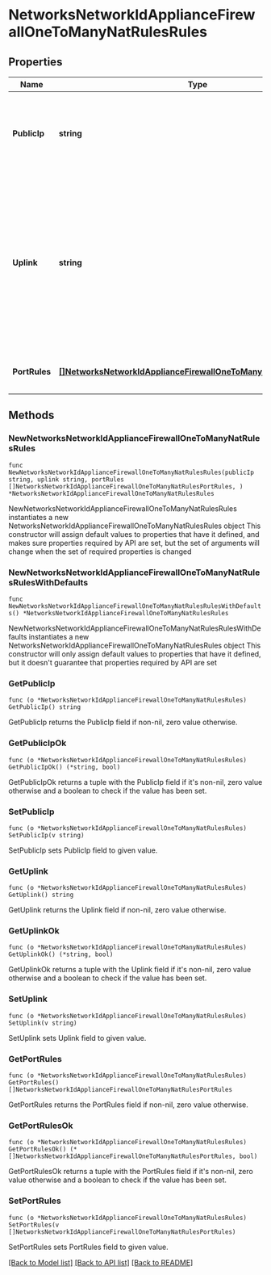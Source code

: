 # NetworksNetworkIdApplianceFirewallOneToManyNatRulesRules

## Properties

Name | Type | Description | Notes
------------ | ------------- | ------------- | -------------
**PublicIp** | **string** | The IP address that will be used to access the internal resource from the WAN | 
**Uplink** | **string** | The physical WAN interface on which the traffic will arrive, formatted as &#39;internetN&#39; where N is an integer representing a valid uplink for the network&#39;s appliance | 
**PortRules** | [**[]NetworksNetworkIdApplianceFirewallOneToManyNatRulesPortRules**](NetworksNetworkIdApplianceFirewallOneToManyNatRulesPortRules.md) | An array of associated forwarding rules | 

## Methods

### NewNetworksNetworkIdApplianceFirewallOneToManyNatRulesRules

`func NewNetworksNetworkIdApplianceFirewallOneToManyNatRulesRules(publicIp string, uplink string, portRules []NetworksNetworkIdApplianceFirewallOneToManyNatRulesPortRules, ) *NetworksNetworkIdApplianceFirewallOneToManyNatRulesRules`

NewNetworksNetworkIdApplianceFirewallOneToManyNatRulesRules instantiates a new NetworksNetworkIdApplianceFirewallOneToManyNatRulesRules object
This constructor will assign default values to properties that have it defined,
and makes sure properties required by API are set, but the set of arguments
will change when the set of required properties is changed

### NewNetworksNetworkIdApplianceFirewallOneToManyNatRulesRulesWithDefaults

`func NewNetworksNetworkIdApplianceFirewallOneToManyNatRulesRulesWithDefaults() *NetworksNetworkIdApplianceFirewallOneToManyNatRulesRules`

NewNetworksNetworkIdApplianceFirewallOneToManyNatRulesRulesWithDefaults instantiates a new NetworksNetworkIdApplianceFirewallOneToManyNatRulesRules object
This constructor will only assign default values to properties that have it defined,
but it doesn't guarantee that properties required by API are set

### GetPublicIp

`func (o *NetworksNetworkIdApplianceFirewallOneToManyNatRulesRules) GetPublicIp() string`

GetPublicIp returns the PublicIp field if non-nil, zero value otherwise.

### GetPublicIpOk

`func (o *NetworksNetworkIdApplianceFirewallOneToManyNatRulesRules) GetPublicIpOk() (*string, bool)`

GetPublicIpOk returns a tuple with the PublicIp field if it's non-nil, zero value otherwise
and a boolean to check if the value has been set.

### SetPublicIp

`func (o *NetworksNetworkIdApplianceFirewallOneToManyNatRulesRules) SetPublicIp(v string)`

SetPublicIp sets PublicIp field to given value.


### GetUplink

`func (o *NetworksNetworkIdApplianceFirewallOneToManyNatRulesRules) GetUplink() string`

GetUplink returns the Uplink field if non-nil, zero value otherwise.

### GetUplinkOk

`func (o *NetworksNetworkIdApplianceFirewallOneToManyNatRulesRules) GetUplinkOk() (*string, bool)`

GetUplinkOk returns a tuple with the Uplink field if it's non-nil, zero value otherwise
and a boolean to check if the value has been set.

### SetUplink

`func (o *NetworksNetworkIdApplianceFirewallOneToManyNatRulesRules) SetUplink(v string)`

SetUplink sets Uplink field to given value.


### GetPortRules

`func (o *NetworksNetworkIdApplianceFirewallOneToManyNatRulesRules) GetPortRules() []NetworksNetworkIdApplianceFirewallOneToManyNatRulesPortRules`

GetPortRules returns the PortRules field if non-nil, zero value otherwise.

### GetPortRulesOk

`func (o *NetworksNetworkIdApplianceFirewallOneToManyNatRulesRules) GetPortRulesOk() (*[]NetworksNetworkIdApplianceFirewallOneToManyNatRulesPortRules, bool)`

GetPortRulesOk returns a tuple with the PortRules field if it's non-nil, zero value otherwise
and a boolean to check if the value has been set.

### SetPortRules

`func (o *NetworksNetworkIdApplianceFirewallOneToManyNatRulesRules) SetPortRules(v []NetworksNetworkIdApplianceFirewallOneToManyNatRulesPortRules)`

SetPortRules sets PortRules field to given value.



[[Back to Model list]](../README.md#documentation-for-models) [[Back to API list]](../README.md#documentation-for-api-endpoints) [[Back to README]](../README.md)


